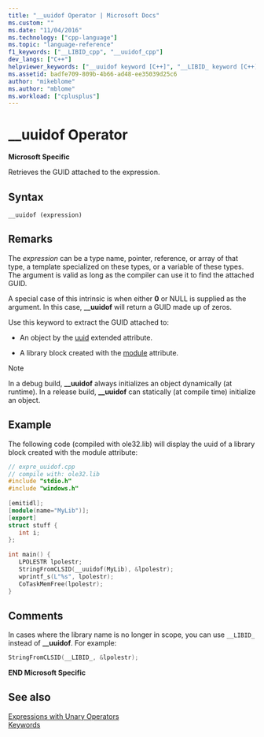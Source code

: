 ```yaml
---
title: "__uuidof Operator | Microsoft Docs"
ms.custom: ""
ms.date: "11/04/2016"
ms.technology: ["cpp-language"]
ms.topic: "language-reference"
f1_keywords: ["__LIBID_cpp", "__uuidof_cpp"]
dev_langs: ["C++"]
helpviewer_keywords: ["__uuidof keyword [C++]", "__LIBID_ keyword [C++]"]
ms.assetid: badfe709-809b-4b66-ad48-ee35039d25c6
author: "mikeblome"
ms.author: "mblome"
ms.workload: ["cplusplus"]
---
```

# __uuidof Operator
**Microsoft Specific**  
  
 Retrieves the GUID attached to the expression.  
  
## Syntax  
  
```  
__uuidof (expression)  
```  
  
## Remarks  
 The *expression* can be a type name, pointer, reference, or array of that type, a template specialized on these types, or a variable of these types. The argument is valid as long as the compiler can use it to find the attached GUID.  
  
 A special case of this intrinsic is when either **0** or NULL is supplied as the argument. In this case, **__uuidof** will return a GUID made up of zeros.  
  
 Use this keyword to extract the GUID attached to:  
  
-   An object by the [uuid](../cpp/uuid-cpp.md) extended attribute.  
  
-   A library block created with the [module](../windows/module-cpp.md) attribute.  
  
> [!NOTE]
>  In a debug build, **__uuidof** always initializes an object dynamically (at runtime). In a release build, **__uuidof** can statically (at compile time) initialize an object.  
  
## Example  
 The following code (compiled with ole32.lib) will display the uuid of a library block created with the module attribute:  
  
```cpp 
// expre_uuidof.cpp  
// compile with: ole32.lib  
#include "stdio.h"  
#include "windows.h"  
  
[emitidl];  
[module(name="MyLib")];  
[export]  
struct stuff {  
   int i;  
};  
  
int main() {  
   LPOLESTR lpolestr;  
   StringFromCLSID(__uuidof(MyLib), &lpolestr);  
   wprintf_s(L"%s", lpolestr);  
   CoTaskMemFree(lpolestr);  
}  
```  
  
## Comments  
 In cases where the library name is no longer in scope, you can use `__LIBID_` instead of **__uuidof**. For example:  
  
```cpp 
StringFromCLSID(__LIBID_, &lpolestr);  
```  
  
 **END Microsoft Specific**  
  
## See also  
 [Expressions with Unary Operators](../cpp/expressions-with-unary-operators.md)   
 [Keywords](../cpp/keywords-cpp.md)